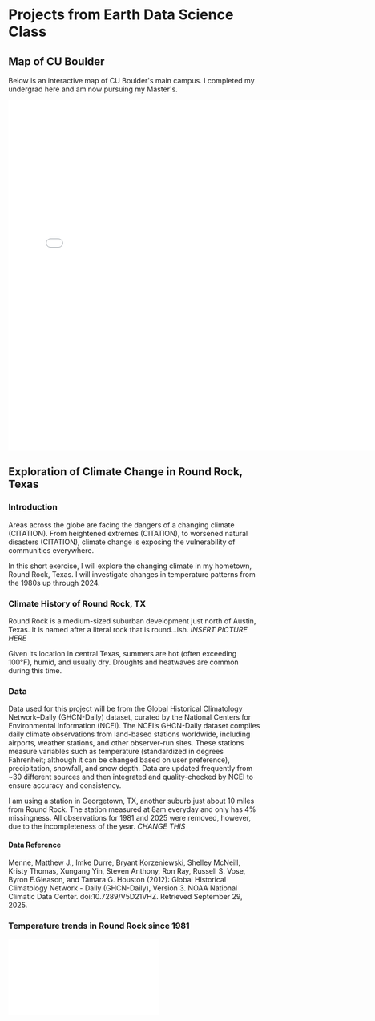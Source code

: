 # Projects from Earth Data Science Class 

## Map of CU Boulder
Below is an interactive map of CU Boulder's main campus. I completed my undergrad here and am now pursuing my Master's.

<embed type="text/html" src="img/UCB.html" width="750" height="700">


## Exploration of Climate Change in Round Rock, Texas
### Introduction
Areas across the globe are facing the dangers of a changing climate (CITATION). From heightened extremes (CITATION), to worsened natural disasters (CITATION), climate change is exposing the vulnerability of communities everywhere. 

In this short exercise, I will explore the changing climate in my hometown, Round Rock, Texas. I will investigate changes in temperature patterns from the 1980s up through 2024. 

### Climate History of Round Rock, TX
Round Rock is a medium-sized suburban development just north of Austin, Texas. It is named after a literal rock that is round...ish. *INSERT PICTURE HERE* 

Given its location in central Texas, summers are hot (often exceeding 100°F), humid, and usually dry. Droughts and heatwaves are common during this time.

### Data
Data used for this project will be from the Global Historical Climatology Network–Daily (GHCN-Daily) dataset, curated by the National Centers for Environmental Information (NCEI). The NCEI’s GHCN-Daily dataset compiles daily climate observations from land-based stations worldwide, including airports, weather stations, and other observer-run sites. These stations measure variables such as temperature (standardized in degrees Fahrenheit; although it can be changed based on user preference), precipitation, snowfall, and snow depth. Data are updated frequently from ~30 different sources and then integrated and quality-checked by NCEI to ensure accuracy and consistency.

I am using a station in Georgetown, TX, another suburb just about 10 miles from Round Rock. The station measured at 8am everyday and only has 4% missingness. All observations for 1981 and 2025 were removed, however, due to the incompleteness of the year. *CHANGE THIS*

#### Data Reference
Menne, Matthew J., Imke Durre, Bryant Korzeniewski, Shelley McNeill, Kristy Thomas, Xungang Yin, Steven Anthony, Ron Ray, Russell S. Vose, Byron E.Gleason, and Tamara G. Houston (2012): Global Historical Climatology Network - Daily (GHCN-Daily), Version 3. NOAA National Climatic Data Center. doi:10.7289/V5D21VHZ. Retrieved September 29, 2025. 

### Temperature trends in Round Rock since 1981
<embed type="text/html" src="img/RR_annual_temp_interactive.html">



